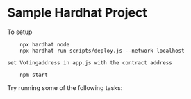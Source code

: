 # Sample Hardhat Project

<!--
This project demonstrates a basic Hardhat use case. It comes with a sample contract, a test for that contract, and a script that deploys that contract. -->

To setup

```
    npx hardhat node
    npx hardhat run scripts/deploy.js --network localhost
```

    set Votingaddress in app.js with the contract address

```
    npm start
```

Try running some of the following tasks:

<!-- ```shell
npx hardhat help
npx hardhat test
GAS_REPORT=true npx hardhat test
npx hardhat node
npx hardhat run scripts/deploy.js
``` -->
